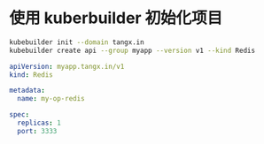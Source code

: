 # 使用 kuberbuilder 初始化项目



```bash
kubebuilder init --domain tangx.in               
kubebuilder create api --group myapp --version v1 --kind Redis
```

```yaml
apiVersion: myapp.tangx.in/v1
kind: Redis

metadata:
  name: my-op-redis

spec:
  replicas: 1
  port: 3333
```